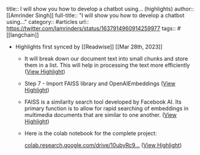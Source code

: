 title:: I will show you how to develop a chatbot using... (highlights)
author:: [[Amrinder Singh]]
full-title:: "I will show you how to develop a chatbot using..."
category:: #articles
url:: https://twitter.com/Iamrinders/status/1637914960914259977
tags:: #[[langchain]]

- Highlights first synced by [[Readwise]] [[Mar 28th, 2023]]
	- It will break down our document text into small chunks and store them in a list. This will help in processing the text more efficiently ([View Highlight](https://read.readwise.io/read/01gwdgtb7b34jkkdwarf4fyf6d))
	- Step 7 - Import FAISS library and OpenAIEmbeddings ([View Highlight](https://read.readwise.io/read/01gwdgtf4ah53eh0y6rzr0qp5q))
	- FAISS is a similarity search tool developed by Facebook AI. Its primary function is to allow for rapid searching of embeddings in multimedia documents that are similar to one another. ([View Highlight](https://read.readwise.io/read/01gwdgtjztm2psv044n8v6tjh8))
	- Here is the colab notebook for the complete project:
	  
	  [colab.research.google.com/drive/10ubyRc9…](https://colab.research.google.com/drive/10ubyRc9q9Yn3NYjqltDE4AUTjtH2iqwI?usp=sharing) ([View Highlight](https://read.readwise.io/read/01gwdgv0cnr0wbdd6k87psrw61))